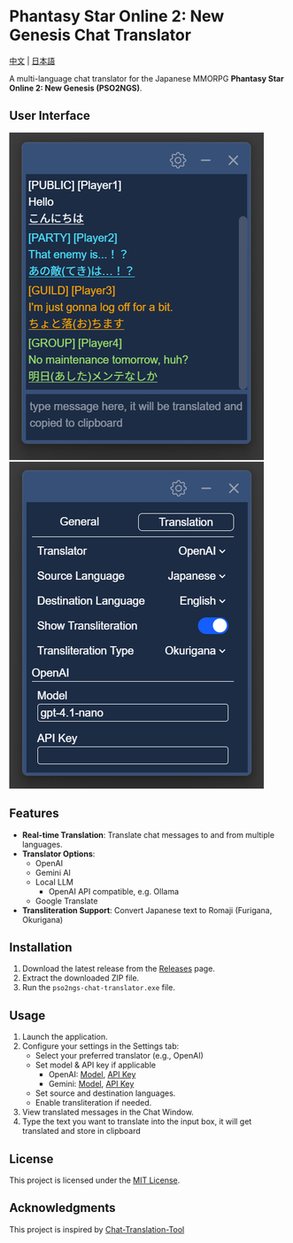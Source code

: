 # Phantasy Star Online 2: New Genesis Chat Translator

[中文](./README-ZH.md) | [日本語](./README-JA.md)

A multi-language chat translator for the Japanese MMORPG **Phantasy Star Online 2: New Genesis (PSO2NGS)**.

## User Interface

![User Interface](/docs/images/user_interface.png)
![Settings](/docs/images/settings.png)

## Features

- **Real-time Translation**: Translate chat messages to and from multiple languages.
- **Translator Options**:
  - OpenAI
  - Gemini AI
  - Local LLM
    - OpenAI API compatible, e.g. Ollama
  - Google Translate
- **Transliteration Support**: Convert Japanese text to Romaji (Furigana, Okurigana)

## Installation

1. Download the latest release from the [Releases](https://github.com/lai19190/pso2ngs-chat-translator/releases) page.
2. Extract the downloaded ZIP file.
3. Run the `pso2ngs-chat-translator.exe` file.

## Usage

1. Launch the application.
2. Configure your settings in the Settings tab:
   - Select your preferred translator (e.g., OpenAI)
   - Set model & API key if applicable
     - OpenAI: [Model](https://platform.openai.com/docs/models), [API Key](https://platform.openai.com/api-keys)
     - Gemini: [Model](https://ai.google.dev/gemini-api/docs/models), [API Key](https://ai.google.dev/gemini-api/docs/api-key)
   - Set source and destination languages.
   - Enable transliteration if needed.
3. View translated messages in the Chat Window.
4. Type the text you want to translate into the input box, it will get translated and store in clipboard

## License

This project is licensed under the [MIT License](./LICENSE).

## Acknowledgments

This project is inspired by [Chat-Translation-Tool](https://github.com/BigCuteDonut/Chat-Translation-Tool/)
